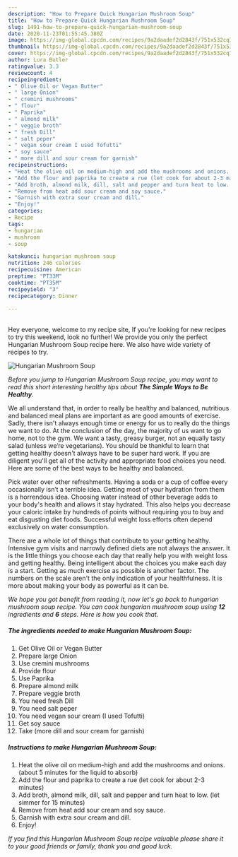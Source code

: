 ```yaml
---
description: "How to Prepare Quick Hungarian Mushroom Soup"
title: "How to Prepare Quick Hungarian Mushroom Soup"
slug: 1491-how-to-prepare-quick-hungarian-mushroom-soup
date: 2020-11-23T01:55:45.380Z
image: https://img-global.cpcdn.com/recipes/9a2daadef2d2843f/751x532cq70/hungarian-mushroom-soup-recipe-main-photo.jpg
thumbnail: https://img-global.cpcdn.com/recipes/9a2daadef2d2843f/751x532cq70/hungarian-mushroom-soup-recipe-main-photo.jpg
cover: https://img-global.cpcdn.com/recipes/9a2daadef2d2843f/751x532cq70/hungarian-mushroom-soup-recipe-main-photo.jpg
author: Lura Butler
ratingvalue: 3.3
reviewcount: 4
recipeingredient:
- " Olive Oil or Vegan Butter"
- " large Onion"
- " cremini mushrooms"
- " flour"
- " Paprika"
- " almond milk"
- " veggie broth"
- " fresh Dill"
- " salt peper"
- " vegan sour cream I used Tofutti"
- " soy sauce"
- " more dill and sour cream for garnish"
recipeinstructions:
- "Heat the olive oil on medium-high and add the mushrooms and onions. (about 5 minutes for the liquid to absorb)"
- "Add the flour and paprika to create a rue (let cook for about 2-3 minutes)"
- "Add broth, almond milk, dill, salt and pepper and turn heat to low. (let simmer for 15 minutes)"
- "Remove from heat add sour cream and soy sauce."
- "Garnish with extra sour cream and dill."
- "Enjoy!"
categories:
- Recipe
tags:
- hungarian
- mushroom
- soup

katakunci: hungarian mushroom soup 
nutrition: 246 calories
recipecuisine: American
preptime: "PT33M"
cooktime: "PT35M"
recipeyield: "3"
recipecategory: Dinner

---
```

<br>
Hey everyone, welcome to my recipe site, If you're looking for new recipes to try this weekend, look no further! We provide you only the perfect Hungarian Mushroom Soup recipe here. We also have wide variety of recipes to try.
<br>


![Hungarian Mushroom Soup](https://img-global.cpcdn.com/recipes/9a2daadef2d2843f/751x532cq70/hungarian-mushroom-soup-recipe-main-photo.jpg)

<i>Before you jump to Hungarian Mushroom Soup recipe, you may want to read this short interesting healthy tips about <strong>The Simple Ways to Be Healthy</strong>.</i>

We all understand that, in order to really be healthy and balanced, nutritious and balanced meal plans are important as are good amounts of exercise. Sadly, there isn't always enough time or energy for us to really do the things we want to do. At the conclusion of the day, the majority of us want to go home, not to the gym. We want a tasty, greasy burger, not an equally tasty salad (unless we’re vegetarians). You should be thankful to learn that getting healthy doesn't always have to be super hard work. If you are diligent you'll get all of the activity and appropriate food choices you need. Here are some of the best ways to be healthy and balanced.

Pick water over other refreshments. Having a soda or a cup of coffee every occasionally isn’t a terrible idea. Getting most of your hydration from them is a horrendous idea. Choosing water instead of other beverage adds to your body's health and allows it stay hydrated. This also helps you decrease your caloric intake by hundreds of points without requiring you to buy and eat disgusting diet foods. Successful weight loss efforts often depend exclusively on water consumption.

There are a whole lot of things that contribute to your getting healthy. Intensive gym visits and narrowly defined diets are not always the answer. It is the little things you choose each day that really help you with weight loss and getting healthy. Being intelligent about the choices you make each day is a start. Getting as much exercise as possible is another factor. The numbers on the scale aren't the only indication of your healthfulness. It is more about making your body as powerful as it can be. 


<i>We hope you got benefit from reading it, now let's go back to hungarian mushroom soup recipe. You can cook hungarian mushroom soup using <strong>12</strong> ingredients and <strong>6</strong> steps. Here is how you cook that.
</i>

##### The ingredients needed to make Hungarian Mushroom Soup:

1. Get  Olive Oil or Vegan Butter
1. Prepare  large Onion
1. Use  cremini mushrooms
1. Provide  flour
1. Use  Paprika
1. Prepare  almond milk
1. Prepare  veggie broth
1. You need  fresh Dill
1. You need  salt peper
1. You need  vegan sour cream (I used Tofutti)
1. Get  soy sauce
1. Take  (more dill and sour cream for garnish)


##### Instructions to make Hungarian Mushroom Soup:

1. Heat the olive oil on medium-high and add the mushrooms and onions. (about 5 minutes for the liquid to absorb)
1. Add the flour and paprika to create a rue (let cook for about 2-3 minutes)
1. Add broth, almond milk, dill, salt and pepper and turn heat to low. (let simmer for 15 minutes)
1. Remove from heat add sour cream and soy sauce.
1. Garnish with extra sour cream and dill.
1. Enjoy!


<i>If you find this Hungarian Mushroom Soup recipe valuable please share it to your good friends or family, thank you and good luck.</i>
